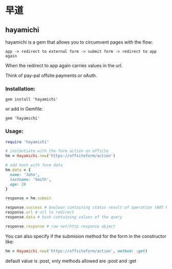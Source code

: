 # 早道 
## hayamichi

hayamichi is a gem that allows you to circumvent pages with the flow:  

`app -> redirect to external form -> submit form -> redirect to app again`  

When the redirect to app again carries values in the url.  

Think of pay-pal offsite payments or oAuth.  

### Installation:

`gem install 'hayamichi'`  

or add in Gemfile:  

`gem 'hayamichi'` 

### Usage:

```ruby
require 'hayamichi'

# instantiate with the form action on offsite
hm = Hayamichi.new('https://offsiteform/action')

# add hash with form data
hm.data = {
  name: 'John',
  lastname: 'Smith',
  age: 28
}

response = hm.submit

response.success # boolean containing status result of operation (NOT HTTP STATUS)
response.url # url to redirect
response.data # hash containing values of the query

response.response # raw net/http response object
```


You can also specify if the submision method for the form in the constructor like:

```ruby
hm = Hayamichi.new('https://offsiteform/action', method: :get)
```

default value is :post, only methods allowed are :post and :get
